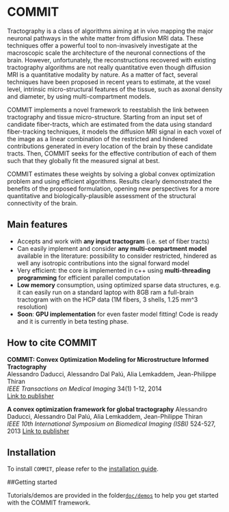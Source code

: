 # COMMIT

Tractography is a class of algorithms aiming at in vivo mapping the major neuronal pathways in the white matter from diffusion MRI data. These techniques offer a powerful tool to non-invasively investigate at the macroscopic scale the architecture of the neuronal connections of the brain. However, unfortunately, the reconstructions recovered with existing tractography algorithms are not really quantitative even though diffusion MRI is a quantitative modality by nature. As a matter of fact, several techniques have been proposed in recent years to estimate, at the voxel level, intrinsic micro-structural features of the tissue, such as axonal density and diameter, by using multi-compartment models.

COMMIT implements a novel framework to reestablish the link between tractography and tissue micro-structure. Starting from an input set of candidate fiber-tracts, which are estimated from the data using standard fiber-tracking techniques, it models the diffusion MRI signal in each voxel of the image as a linear combination of the restricted and hindered contributions generated in every location of the brain by these candidate tracts. Then, COMMIT seeks for the effective contribution of each of them such that they globally fit the measured signal at best.

COMMIT estimates these weights by solving a global convex optimization problem and using efficient algorithms. Results clearly demonstrated the benefits of the proposed formulation, opening new perspectives for a more quantitative and biologically-plausible assessment of the structural connectivity of the brain.


## Main features

- Accepts and work with **any input tractogram** (i.e. set of fiber tracts)
- Can easily implement and consider **any multi-compartment model** available in the literature: possibility to consider restricted, hindered as well any isotropic contributions into the signal forward model
- Very efficient: the core is implemented in c++ using **multi-threading programming** for efficient parallel computation
- **Low memory** consumption, using optimized sparse data structures, e.g. it can easily run on a standard laptop with 8GB ram a full-brain tractogram with on the HCP data (1M fibers, 3 shells, 1.25 mm^3 resolution)
- **Soon**: **GPU implementation** for even faster model fitting! Code is ready and it is currently in beta testing phase.

## How to cite COMMIT

**COMMIT: Convex Optimization Modeling for Microstructure Informed Tractography**  
Alessandro Daducci, Alessandro Dal Palú, Alia Lemkaddem, Jean-Philippe Thiran  
*IEEE Transactions on Medical Imaging* 34(1) 1-12, 2014  
[Link to publisher](http://ieeexplore.ieee.org/xpl/articleDetails.jsp?arnumber=6884830)

**A convex optimization framework for global tractography**
Alessandro Daducci, Alessandro Dal Palú, Alia Lemkaddem, Jean-Philippe Thiran  
*IEEE 10th International Symposium on Biomedical Imaging (ISBI)* 524-527, 2013
[Link to publisher](http://ieeexplore.ieee.org/xpl/articleDetails.jsp?arnumber=6556527)

## Installation
To install `COMMIT`, please refer to the [installation guide](doc/install.md).

##Getting started

Tutorials/demos are provided in the folder[`doc/demos`](doc/demos/) to help you get started with the COMMIT framework.
